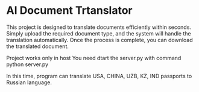 # AI Document Trtanslator
 This project is designed to translate documents efficiently within seconds. Simply upload the required document type, and the system will handle the translation automatically. Once the process is complete, you can download the translated document.

 Project works only in host
 You need dtart the server.py with command python server.py

 In this time, program can translate USA, CHINA, UZB, KZ, IND passports to Russian language. 